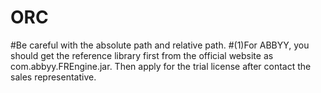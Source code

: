 # ORC
#Be careful with the absolute path and relative path.
#(1)For ABBYY, you should get the reference library first from the official website as com.abbyy.FREngine.jar. Then apply for the trial license after contact the sales representative.
